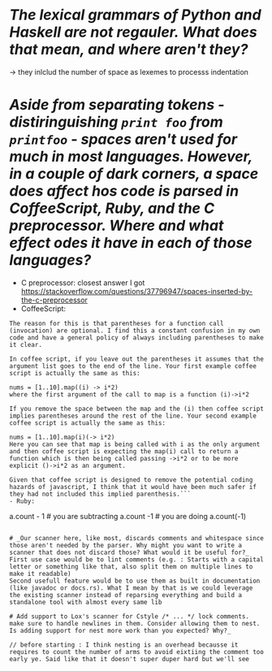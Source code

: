 # _The lexical grammars of Python and Haskell are not regauler. What does that mean, and where aren't they?_
-> they inlclud the number of space as lexemes to processs indentation

# _Aside from separating tokens - distiringuishing `print foo` from `printfoo` - spaces aren't used for much in most languages. However, in a couple of dark corners, a space does affect hos code is parsed in CoffeeScript, Ruby, and the C preprocessor. Where and what effect odes it have in each of those languages?_ 

- C preprocessor: 
closest answer I got https://stackoverflow.com/questions/37796947/spaces-inserted-by-the-c-preprocessor
- CoffeeScript: 
```
The reason for this is that parentheses for a function call (invocation) are optional. I find this a constant confusion in my own code and have a general policy of always including parentheses to make it clear.

In coffee script, if you leave out the parentheses it assumes that the argument list goes to the end of the line. Your first example coffee script is actually the same as this:

nums = [1..10].map((i) -> i*2)
where the first argument of the call to map is a function (i)->i*2

If you remove the space between the map and the (i) then coffee script implies parentheses around the rest of the line. Your second example coffee script is actually the same as this:

nums = [1..10].map(i)(-> i*2)
Here you can see that map is being called with i as the only argument and then coffee script is expecting the map(i) call to return a function which is then being called passing ->i*2 or to be more explicit ()->i*2 as an argument.

Given that coffee script is designed to remove the potential coding hazards of javascript, I think that it would have been much safer if they had not included this implied parenthesis.```
- Ruby:
```
a.count - 1 # you are subtracting 
a.count -1  # you are doing a.count(-1)

```

# _Our scanner here, like most, discards comments and whitespace since those aren't needed by the parser. Why might you want to write a scanner that does not discard those? What would it be useful for?_
First use case would be to lint comments (e.g. : Starts with a capital letter or something like that, also split them on multiple lines to make it readable)
Second usefull feature would be to use them as built in documentation (like javadoc or docs.rs). What I mean by that is we could leverage the existing scanner instead of reparsing everything and build a standalone tool with almost every same lib

# Add support to Lox's scanner for Cstyle /* ... */ lock comments. make sure to handle newlines in them. Consider allowing them to nest. Is adding support for nest more work than you expected? Why?_ 

// before starting : I think nesting is an overhead becausse it requires to count the number of arms to avoid eixtiing the comment too early ye. Said like that it doesn't super duper hard but we'll see
